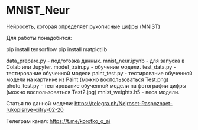 # MNIST_Neur

Нейросеть, которая определяет рукописные цифры (MNIST)

Для работы понадобится:
  
  pip install tensorflow
  pip install matplotlib
  

data_prepare.py - подготовка данных.
mnist_neur.ipynb - для запуска в Colab или Jupyter.
model_train.py - обучение модели.
test_data.py - тестирование обученной модели
paint_test.py - тестирование обученной модели на картинке из Paint (можно воспользоваться Test.png)
photo_test.py - тестирование обученной модели на фотографии цифры (можно воспользоваться Test2.jpg)
mnist_weights.h5 - веса модели.

Статья по данной модели: https://telegra.ph/Nejroset-Raspoznaet-rukopisnye-cifry-02-20

Телеграм канал: https://t.me/korotko_o_ai
